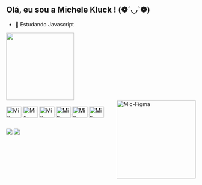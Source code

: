 ## Olá, eu sou a Michele Kluck ! (❁´◡`❁)
- 🌱 Estudando Javascript 
<div>
  <a href="https://github.com/michelekluck">
    <img height="180cm" src="https://github-readme-stats.vercel.app/api/top-langs/?username=michelekluck&hide_progress=false&theme=blue-green">
</div>
    
  <img align="right" alt="Mic-Figma" height="210cm" src="https://user-images.githubusercontent.com/74038190/236544207-c4f427b3-be04-4cfe-a3d2-2eabb0d2de73.gif" />
    
<div style="display: inline_block"><br>
  <img align="center" alt="Mic-JAVASCRIPT" height="30" width="40" src="https://cdn.jsdelivr.net/gh/devicons/devicon/icons/javascript/javascript-original.svg"/>
  <img align="center" alt="Mic-CSS3" height="30" width="40" src="https://cdn.jsdelivr.net/gh/devicons/devicon/icons/css3/css3-original.svg"/>
  <img align="center" alt="Mic-HTML5" height="30" width="40" src="https://cdn.jsdelivr.net/gh/devicons/devicon/icons/html5/html5-original.svg" />
  <img align="center" alt="Mic-Figma" height="30" width="40" src="https://cdn.jsdelivr.net/gh/devicons/devicon/icons/figma/figma-original.svg" />
  <img align="center" alt="Mic-Python" height="30" width="40" src="https://cdn.jsdelivr.net/gh/devicons/devicon@latest/icons/python/python-original.svg" />
  <img align="center" alt="Mic-Java" height="30" width="40" src="https://cdn.jsdelivr.net/gh/devicons/devicon@latest/icons/java/java-original.svg" />
  
  
</div>
    
##

<div>
 <a href="https://www.linkedin.com/in/michelekluck/" target="_blank"><img src="https://img.shields.io/badge/LinkedIn-0077B5?style=for-the-badge&logo=linkedin&logoColor=white" target="_blank"></a>
  <a href="https://www.behance.net/michelekluck" target="_blank"><img src="https://img.shields.io/badge/-Behance-blue?style=for-the-badge&logo=behance&logoColor=white" target="_blank"></a>
</div>



          
          
